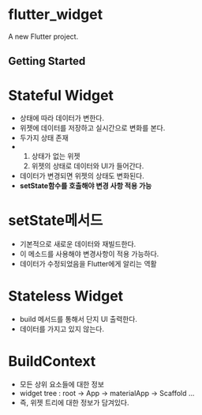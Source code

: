 # flutter_widget

A new Flutter project.

## Getting Started

# Stateful Widget
- 상태에 따라 데이터가 변한다.
- 위젯에 데이터를 저장하고 실시간으로 변화를 본다.
- 두가지 상태 존재
- 1. 상태가 없는 위젯
  2. 위젯의 상태로 데이터와 UI가 들어간다.
- 데이터가 변경되면 위젯의 상태도 변화된다.
- **setState함수를 호출해야 변경 사항 적용 가능**

# setState메서드
- 기본적으로 새로운 데이터와 재빌드한다.
- 이 메소드를 사용해야 변경사항이 적용 가능하다.
- 데이터가 수정되었음을 Flutter에게 알리는 역활

# Stateless Widget
 - build 메서드를 통해서 단지 UI 출력한다.
 - 데이터를 가지고 있지 않는다.

# BuildContext
- 모든 상위 요소들에 대한 정보
- widget tree : root -> App -> materialApp -> Scaffold ...
- 즉, 위젯 트리에 대한 정보가 담겨있다.

